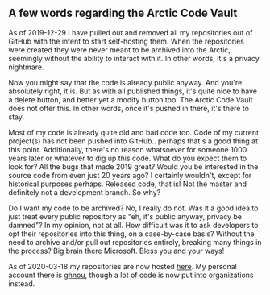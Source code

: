 ## A few words regarding the Arctic Code Vault

As of 2019-12-29 I have pulled out and removed all my repositories out of GitHub with the intent to start self-hosting them. When the repositories were created they were never meant to be archived into the Arctic, seemingly without the ability to interact with it. In other words, it's a privacy nightmare.

Now you might say that the code is already public anyway. And you're absolutely right, it is. But as with all published things, it's quite nice to have a delete button, and better yet a modify button too. The Arctic Code Vault does not offer this. In other words, once it's pushed in there, it's there to stay.

Most of my code is already quite old and bad code too. Code of my current project(s) has not been pushed into GitHub.. perhaps that's a good thing at this point. Additionally, there's no reason whatsoever for someone 1000 years later or whatever to dig up this code. What do you expect them to look for? All the bugs that made 2019 great? Would you be interested in the source code from even just 20 years ago? I certainly wouldn't, except for historical purposes perhaps. Released code, that is! Not the master and definitely not a development branch. So why?

Do I want my code to be archived? No, I really do not. Was it a good idea to just treat every public repository as "eh, it's public anyway, privacy be damned"? In my opinion, not at all. How difficult was it to ask developers to opt their repositories into this thing, on a case-by-case basis? Without the need to archive and/or pull out repositories entirely, breaking many things in the process? Big brain there Microsoft. Bless you and your ways!

As of 2020-03-18 my repositories are now hosted [here](https://git.ghnou.su). My personal account there is [ghnou](https://git.ghnou.su/ghnou), though a lot of code is now put into organizations instead.
